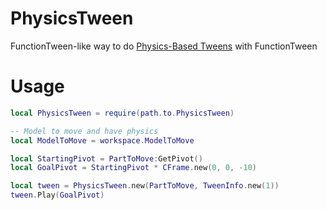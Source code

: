 # PhysicsTween

FunctionTween-like way to do [Physics-Based Tweens](https://devforum.roblox.com/t/howto-physics-based-tweenservice/2873727) with FunctionTween

# Usage

```lua
local PhysicsTween = require(path.to.PhysicsTween)

-- Model to move and have physics
local ModelToMove = workspace.ModelToMove

local StartingPivot = PartToMove:GetPivot()
local GoalPivot = StartingPivot * CFrame.new(0, 0, -10)

local tween = PhysicsTween.new(PartToMove, TweenInfo.new(1))
tween.Play(GoalPivot)
```

